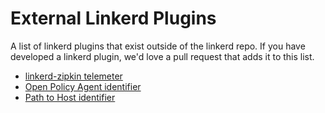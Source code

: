 # External Linkerd Plugins

A list of linkerd plugins that exist outside of the linkerd repo.  If you have
developed a linkerd plugin, we'd love a pull request that adds it to this list.

* [linkerd-zipkin telemeter](https://github.com/linkerd/linkerd-zipkin)
* [Open Policy Agent identifier](https://github.com/open-policy-agent/contrib/tree/master/linkerd_authz)
* [Path to Host identifier](https://github.com/Attest/linkerd-plugins)
